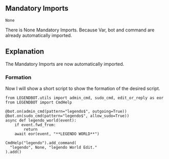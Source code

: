 ## Mandatory Imports
```python3
None
```
There is None Mandatory Imports. Because Var, bot and command are already automatically imported.

## Explanation
The Mandatory Imports are now automatically imported.

### Formation
Now I will show a short script to show the formation of the desired script.
```python3
from LEGENDBOT.utils import admin_cmd, sudo_cmd, edit_or_reply as eor
from LEGENDBOT import CmdHelp

@bot.on(admin_cmd(pattern="legendo$", outgoing=True))
@bot.on(sudo_cmd(pattern="legendo$", allow_sudo=True))
async def legendo_world(event):
    if event.fwd_from:
        return
    await eor(event, "**LEGENDO WORLD**")

CmdHelp("legendo").add_command(
  "legendo", None, "legendo World Edit."
).add()
```
